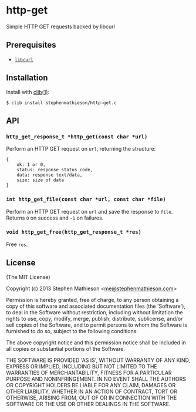 
# http-get

  Simple HTTP GET requests backed by libcurl 

## Prerequisites

* [`libcurl`](http://curl.haxx.se/docs/install.html)

## Installation

  Install with [clib(1)](https://github.com/clibs/clib):

    $ clib install stephenmathieson/http-get.c

## API

### `http_get_response_t *http_get(const char *url)`

  Perform an HTTP GET request on `url`, returning the structure:

    {
        ok: 1 or 0,
        status: response status code,
        data: response text/data,
        size: size of data
    }

### `int http_get_file(const char *url, const char *file)`

  Perform an HTTP GET request on `url` and save the response to `file`.  Returns `0` on success and `-1` on failures.

### `void http_get_free(http_get_response_t *res)`

  Free `res`.

## License

(The MIT License)

Copyright (c) 2013 Stephen Mathieson &lt;me@stephenmathieson.com&gt;

Permission is hereby granted, free of charge, to any person obtaining
a copy of this software and associated documentation files (the
'Software'), to deal in the Software without restriction, including
without limitation the rights to use, copy, modify, merge, publish,
distribute, sublicense, and/or sell copies of the Software, and to
permit persons to whom the Software is furnished to do so, subject to
the following conditions:

The above copyright notice and this permission notice shall be
included in all copies or substantial portions of the Software.

THE SOFTWARE IS PROVIDED 'AS IS', WITHOUT WARRANTY OF ANY KIND,
EXPRESS OR IMPLIED, INCLUDING BUT NOT LIMITED TO THE WARRANTIES OF
MERCHANTABILITY, FITNESS FOR A PARTICULAR PURPOSE AND NONINFRINGEMENT.
IN NO EVENT SHALL THE AUTHORS OR COPYRIGHT HOLDERS BE LIABLE FOR ANY
CLAIM, DAMAGES OR OTHER LIABILITY, WHETHER IN AN ACTION OF CONTRACT,
TORT OR OTHERWISE, ARISING FROM, OUT OF OR IN CONNECTION WITH THE
SOFTWARE OR THE USE OR OTHER DEALINGS IN THE SOFTWARE.
